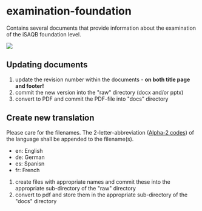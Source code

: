 # examination-foundation
Contains several documents that provide information about the examination of the iSAQB foundation level.

![](explanation-diagram.png)

## Updating documents

1. update the revision number within the documents - **on both title page and footer!**
2. commit the new version into the "raw" directory (docx and/or pptx)
3. convert to PDF and commit the PDF-file into "docs" directory

## Create new translation

Please care for the filenames. The 2-letter-abbreviation ([Alpha-2 codes](https://www.iban.com/country-codes)) of the language shall be appended to the filename(s).

- en: English
- de: German
- es: Spanisn
- fr: French

1. create files with appropriate names and commit these into the appropriate sub-directory of the "raw" directory
2. convert to pdf and store them in the appropriate sub-directory of the "docs" directory
